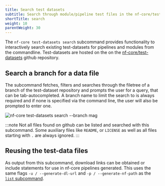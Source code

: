 ```yaml
---
title: Search test datasets
subtitle: Search through module/pipeline test files in the nf-core/test-datasets repository on github
shortTitle: search
weight: 10
parentWeight: 30
---
```


The `nf-core test-datasets search` subcommand provides functionality to interactively search existing test-datasets for pipelines and modules from the commandline.
Test-datasets are hosted on the on the [nf-core/test-datasets](https://github.com/nf-core/test-datasets/) github repository.

## Search a branch for a data file

The subcommand fetches, filters and searches through the filetree of a branch of the test-dataset repository and prompts the user for a query, that can be tab-autocompleted.
A branch name to limit the search to is always required and if none is specified via the command line, the user will also be prompted to enter one.

![`nf-core test-datasets search --branch mag`](/images/tools/nf-core-subworkflows-list-remote.svg)

:::note
Not all files found on github can be listed and searched with this subcommand.
Some auxiliary files like `README`, or `LICENSE` as well as all files starting with `.` are always ignored.
:::

## Reusing the test-data files

As output from this subcommand, download links can be obtained or include statements for use in nf-core pipelines generated.
This uses the same flags `-u / --generate-dl-url` and `-p / --generate-nf-path` as the [`list` subcommand](/docs/nf-core-tools/test-datasets/list_branches).
